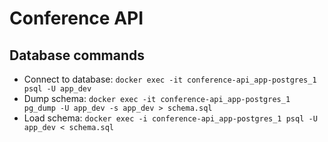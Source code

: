 # Conference API

## Database commands

- Connect to database: `docker exec -it conference-api_app-postgres_1 psql -U app_dev`
- Dump schema: `docker exec -it conference-api_app-postgres_1 pg_dump -U app_dev -s app_dev > schema.sql`
- Load schema: `docker exec -i conference-api_app-postgres_1 psql -U app_dev < schema.sql`